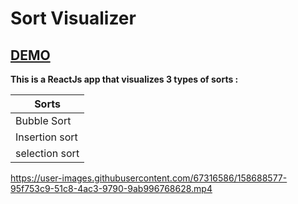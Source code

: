 # Sort Visualizer

## [DEMO](https://c-yrus.github.io/sort-visualizer/)

**This is a ReactJs app that visualizes 3 types of sorts :**

Sorts           |
----------------|
Bubble Sort     | 
Insertion sort  |
selection sort  |

https://user-images.githubusercontent.com/67316586/158688577-95f753c9-51c8-4ac3-9790-9ab996768628.mp4
